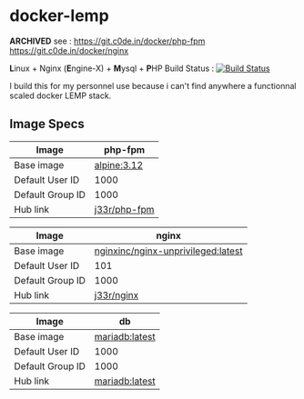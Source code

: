 # docker-lemp
**ARCHIVED** see :
https://git.c0de.in/docker/php-fpm
https://git.c0de.in/docker/nginx


**L**inux + Nginx (**E**ngine-X) + **M**ysql + **P**HP
Build Status : [![Build Status](https://cloud.drone.io/api/badges/jee-r/docker-lemp/status.svg)](https://cloud.drone.io/jee-r/docker-lemp)

I build this for my personnel use because i can't find anywhere a functionnal scaled docker LEMP stack.

## Image Specs

|Image|php-fpm|
|-	|-	|
|Base image| [alpine:3.12](https://hub.docker.com/_/alpine) |
|Default User ID|1000|
|Default Group ID|1000|
|Hub link | [j33r/php-fpm](https://hub.docker.com/repository/docker/j33r/php-fpm) |

|Image|nginx|
|-	|-	|
|Base image| [nginxinc/nginx-unprivileged:latest](https://hub.docker.com/r/nginxinc/nginx-unprivileged) |
|Default User ID|101|
|Default Group ID|1000|
|Hub link | [j33r/nginx](https://hub.docker.com/repository/docker/j33r/nginx) |

|Image|db|
|-	|-	|
|Base image| [mariadb:latest](https://hub.docker.com/_/maridb) |
|Default User ID|1000|
|Default Group ID|1000|
|Hub link |[mariadb:latest](https://hub.docker.com/_/maridb)|

